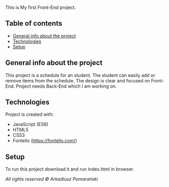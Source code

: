 This is My first Front-End project.

## Table of contents

* [General info about the project](#general-info-about-the-project)
* [Technologies](#technologies)
* [Setup](#setup)

## General info about the project

This project is a schedule for an student. The student can easily add or remove items from the schedule.
The design is clear and focused on Front-End. Project needs Back-End which I am working on.
	
## Technologies

Project is created with:
* JavaScript (ES6)
* HTML5
* CSS3
* Fontello (https://fontello.com/)
	
## Setup

To run this project download it and run index.html in browser.

_All rights reserved © Arkadiusz Pomarański_
